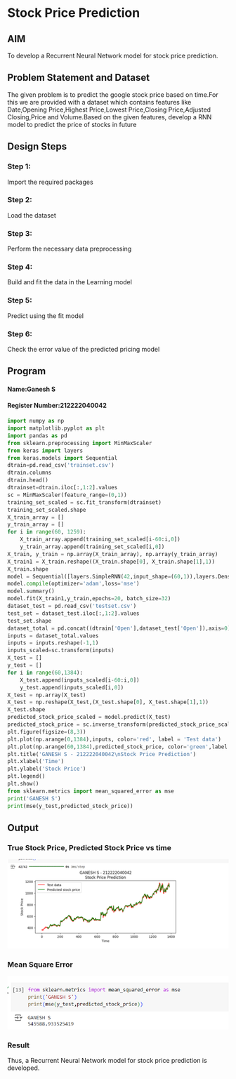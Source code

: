 # Stock Price Prediction

## AIM

To develop a Recurrent Neural Network model for stock price prediction.

## Problem Statement and Dataset
The given problem is to predict the google stock price based on time.For this we are provided with a dataset which contains features like Date,Opening Price,Highest Price,Lowest Price,Closing Price,Adjusted Closing,Price and Volume.Based on the given features, develop a RNN model to predict the price of stocks in future


## Design Steps

### Step 1:
Import the required packages
### Step 2: 
Load the dataset
### Step 3: 
Perform the necessary data preprocessing
### Step 4: 
Build and fit the data in the Learning model
### Step 5: 
Predict using the fit model
### Step 6: 
Check the error value of the predicted pricing model

## Program
#### Name:Ganesh S
#### Register Number:212222040042

```python
import numpy as np
import matplotlib.pyplot as plt
import pandas as pd
from sklearn.preprocessing import MinMaxScaler
from keras import layers
from keras.models import Sequential
dtrain=pd.read_csv('trainset.csv')
dtrain.columns
dtrain.head()
dtrainset=dtrain.iloc[:,1:2].values
sc = MinMaxScaler(feature_range=(0,1))
training_set_scaled = sc.fit_transform(dtrainset)
training_set_scaled.shape
X_train_array = []
y_train_array = []
for i in range(60, 1259):
    X_train_array.append(training_set_scaled[i-60:i,0])
    y_train_array.append(training_set_scaled[i,0])
X_train, y_train = np.array(X_train_array), np.array(y_train_array)
X_train1 = X_train.reshape((X_train.shape[0], X_train.shape[1],1))
X_train.shape
model = Sequential([layers.SimpleRNN(42,input_shape=(60,1)),layers.Dense(1)])
model.compile(optimizer='adam',loss='mse')
model.summary()
model.fit(X_train1,y_train,epochs=20, batch_size=32)
dataset_test = pd.read_csv('testset.csv')
test_set = dataset_test.iloc[:,1:2].values
test_set.shape
dataset_total = pd.concat((dtrain['Open'],dataset_test['Open']),axis=0)
inputs = dataset_total.values
inputs = inputs.reshape(-1,1)
inputs_scaled=sc.transform(inputs)
X_test = []
y_test = []
for i in range(60,1384):
    X_test.append(inputs_scaled[i-60:i,0])
    y_test.append(inputs_scaled[i,0])
X_test = np.array(X_test)
X_test = np.reshape(X_test,(X_test.shape[0], X_test.shape[1],1))
X_test.shape
predicted_stock_price_scaled = model.predict(X_test)
predicted_stock_price = sc.inverse_transform(predicted_stock_price_scaled)
plt.figure(figsize=(8,3))
plt.plot(np.arange(0,1384),inputs, color='red', label = 'Test data')
plt.plot(np.arange(60,1384),predicted_stock_price, color='green',label = 'Predicted stock price')
plt.title('GANESH S - 212222040042\nStock Price Prediction')
plt.xlabel('Time')
plt.ylabel('Stock Price')
plt.legend()
plt.show()
from sklearn.metrics import mean_squared_error as mse
print('GANESH S')
print(mse(y_test,predicted_stock_price))
```

## Output

### True Stock Price, Predicted Stock Price vs time
![alt text](image.png)

### Mean Square Error
![alt text](image-2.png)

### Result
Thus, a Recurrent Neural Network model for stock price prediction is developed.


